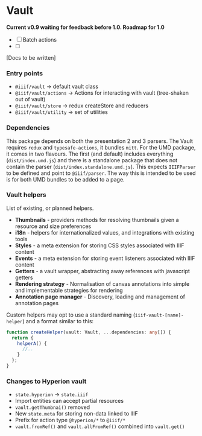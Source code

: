 # Vault

**Current v0.9 waiting for feedback before 1.0. Roadmap for 1.0**
- [ ] Batch actions
- [ ] 

[Docs to be written]

### Entry points
- `@iiif/vault` -> default vault class
- `@iiif/vault/actions` -> Actions for interacting with vault (tree-shaken out of vault)
- `@iiif/vault/store` -> redux createStore and reducers
- `@iiif/vault/utility` -> set of utilities

### Dependencies

This package depends on both the presentation 2 and 3 parsers. The Vault requires `redux` and `typesafe-actions`, it bundles `mitt`. For the UMD package, it comes in two flavours. The first (and default) includes everything (`dist/index.umd.js`) and there is a
standalone package that does not contain the parser (`dist/index.standalone.umd.js`). This expects `IIIFParser` to be defined and point to `@iiif/parser`. The way this is intended to be used is for both UMD bundles to be added to a page.

### Vault helpers

List of existing, or planned helpers.

- **Thumbnails** - providers methods for resolving thumbnails given a resource and size preferences
- **i18n** - helpers for internationalized values, and integrations with existing tools
- **Styles** - a meta extension for storing CSS styles associated with IIIF content
- **Events** - a meta extension for storing event listeners associated with IIIF content
- **Getters** - a vault wrapper, abstracting away references with javascript getters
- **Rendering strategy** - Normalisation of canvas annotations into simple and implementable strategies for rendering
- **Annotation page manager** - Discovery, loading and management of annotation pages

Custom helpers may opt to use a standard naming (`iiif-vault-[name]-helper`) and a format similar to this:
```ts
function createHelper(vault: Vault, ...dependencies: any[]) {
  return {
    helperA() {
      //..
    }
  };
}
```

### Changes to Hyperion vault

- `state.hyperion` -> `state.iiif`
- Import entities can accept partial resources
- `vault.getThumbnai()` removed
- New `state.meta` for storing non-data linked to IIIF
- Prefix for action type `@hyperion/*` to `@iiif/*`
- `vault.fromRef()` and `vault.allFromRef()` combined into `vault.get()`
